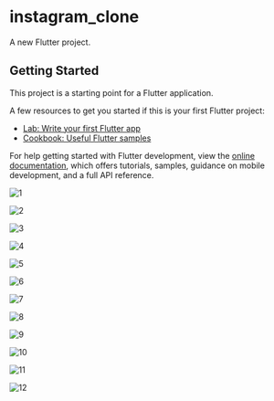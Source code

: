 # instagram_clone

A new Flutter project.

## Getting Started

This project is a starting point for a Flutter application.

A few resources to get you started if this is your first Flutter project:

- [Lab: Write your first Flutter app](https://docs.flutter.dev/get-started/codelab)
- [Cookbook: Useful Flutter samples](https://docs.flutter.dev/cookbook)

For help getting started with Flutter development, view the
[online documentation](https://docs.flutter.dev/), which offers tutorials,
samples, guidance on mobile development, and a full API reference.


![1](https://user-images.githubusercontent.com/34863695/226776596-e3fc5d34-885e-48b4-9f8d-1afa3f221953.png)

![2](https://user-images.githubusercontent.com/34863695/226776605-0a2c8d41-9be1-4a7f-9d0b-2de12843ab38.png)

![3](https://user-images.githubusercontent.com/34863695/226776611-4b69bcb9-dff2-4f6b-94e8-95c139af227b.png)

![4](https://user-images.githubusercontent.com/34863695/226776618-9215330f-fbe2-4fb2-9ab3-85c857f63bb2.png)

![5](https://user-images.githubusercontent.com/34863695/226776621-f902d577-fbe2-4f5d-bc97-a5cf8fff363e.png)

![6](https://user-images.githubusercontent.com/34863695/226776628-e3e3dfd3-e2e5-4cba-9b5e-da83f8da8691.png)

![7](https://user-images.githubusercontent.com/34863695/226776637-9d2de800-75da-42b2-b865-a386fd40649d.png)

![8](https://user-images.githubusercontent.com/34863695/226776641-4595c1e3-90ed-48a0-8116-837ea05e7175.png)

![9](https://user-images.githubusercontent.com/34863695/226776645-d5045725-fd0a-4928-9957-f59e741fe0e7.png)

![10](https://user-images.githubusercontent.com/34863695/226776650-a595d0ed-080e-49f6-a6e2-c413913f6935.png)

![11](https://user-images.githubusercontent.com/34863695/226776654-089ded37-e547-43f1-9319-3145ddb520ee.png)

![12](https://user-images.githubusercontent.com/34863695/226776661-99e10e25-5599-4f63-9fc5-99fd862ced98.png)
